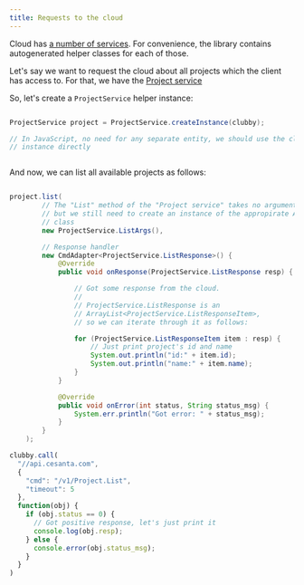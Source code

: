 ```yaml
---
title: Requests to the cloud
---
```


Cloud has [a number of services](#/services/). For convenience, the library
contains autogenerated helper classes for each of those.

Let's say we want to request the cloud about all projects which the client has
access to. For that, we have the [Project service](#/services/project.service.yaml/)

So, let's create a `ProjectService` helper instance:

```cs_examples_begin
```

```java
ProjectService project = ProjectService.createInstance(clubby);
```

```javascript
// In JavaScript, no need for any separate entity, we should use the clubby
// instance directly
```

```cs_examples_end
```

And now, we can list all available projects as follows:

```cs_examples_begin
```

```java
project.list(
        // The "List" method of the "Project service" takes no arguments,
        // but we still need to create an instance of the appropirate Args
        // class
        new ProjectService.ListArgs(),

        // Response handler
        new CmdAdapter<ProjectService.ListResponse>() {
            @Override
            public void onResponse(ProjectService.ListResponse resp) {

                // Got some response from the cloud.
                // 
                // ProjectService.ListResponse is an
                // ArrayList<ProjectService.ListResponseItem>,
                // so we can iterate through it as follows:

                for (ProjectService.ListResponseItem item : resp) {
                    // Just print project's id and name
                    System.out.println("id:" + item.id);
                    System.out.println("name:" + item.name);
                }
            }

            @Override
            public void onError(int status, String status_msg) {
                System.err.println("Got error: " + status_msg);
            }
        }
    );
```

```javascript
clubby.call(
  "//api.cesanta.com",
  {
    "cmd": "/v1/Project.List",
    "timeout": 5
  },
  function(obj) {
    if (obj.status == 0) {
      // Got positive response, let's just print it
      console.log(obj.resp);
    } else {
      console.error(obj.status_msg);
    }
  }
)
```

```cs_examples_end
```
